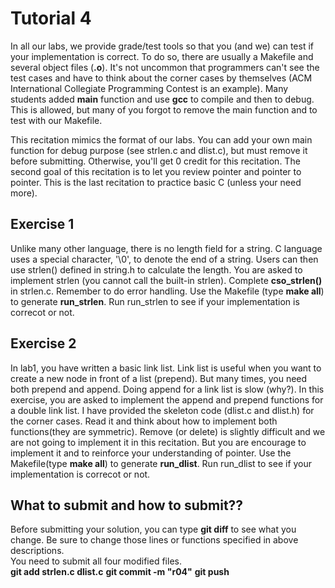Tutorial 4
==========
In all our labs, we provide grade/test tools so that you (and we) can test if your implementation is correct. To do so, there are usually a Makefile and several object files (**.o**). It's not uncommon that programmers can't see the test cases and have to think about the corner cases by themselves (ACM International Collegiate Programming Contest is an example). Many students added **main** function and use **gcc** to compile and then to debug. This is allowed, but many of you forgot to remove the main function and to test with our Makefile. 

This recitation mimics the format of our labs. You can add your own main function for debug purpose (see strlen.c and dlist.c), but must remove it before submitting. Otherwise, you'll get 0 credit for this recitation. The second goal of this recitation is to let you review pointer and pointer to pointer. This is the last recitation to practice basic C (unless your need more).

Exercise 1
----
Unlike many other language, there is no length field for a string. C language uses a special character, '\0', to denote the end of a string. Users can then use strlen() defined in string.h to calculate the length. You are asked to implement strlen (you cannot call the built-in strlen). Complete **cso\_strlen()** in strlen.c. Remember to do error handling. Use the Makefile (type **make all**) to generate **run\_strlen**. Run run\_strlen to see if your implementation is correcot or not.

Exercise 2
----
In lab1, you have written a basic link list. Link list is useful when you want to create a new node in front of a list (prepend). But many times, you need both prepend and append. Doing append for a link list is slow (why?). In this exercise, you are asked to implement the append and prepend functions for a double link list. I have provided the skeleton code (dlist.c and dlist.h) for the corner cases. Read it and think about how to implement both functions(they are symmetric). Remove (or delete) is slightly difficult and we are not going to implement it in this recitation. But you are encourage to implement it and to reinforce your understanding of pointer. Use the Makefile(type **make all**) to generate **run\_dlist**. Run run\_dlist to see if your implementation is correcot or not.

## What to submit and how to submit??
Before submitting your solution, you can type **git diff** to see what you change. Be sure to change those lines or functions specified in above descriptions.  
You need to submit all four modified files.  
**git add strlen.c dlist.c**
**git commit -m "r04"**
**git push**
